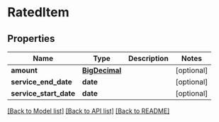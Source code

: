# RatedItem

## Properties
Name | Type | Description | Notes
------------ | ------------- | ------------- | -------------
**amount** | [**BigDecimal**](BigDecimal.md) |  | [optional] 
**service_end_date** | **date** |  | [optional] 
**service_start_date** | **date** |  | [optional] 

[[Back to Model list]](../README.md#documentation-for-models) [[Back to API list]](../README.md#documentation-for-api-endpoints) [[Back to README]](../README.md)

